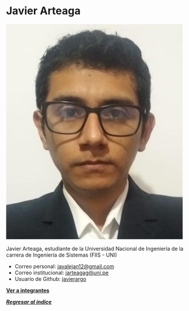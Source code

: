 # Javier Arteaga

![Javier Arteaga Gonzales](jav.jpg)

Javier Arteaga, estudiante de la Universidad Nacional de Ingeniería de la carrera de Ingeniería de Sistemas (FIIS - UNI)

- Correo personal: javalejan12@gmail.com
- Correo institucional: jarteagag@uni.pe
- Usuario de Github: [javierargo](https://github.com/javierargo)

**[Ver a integrantes](../integrantes.md)**

***[Regresar al índice](../../README.md)***